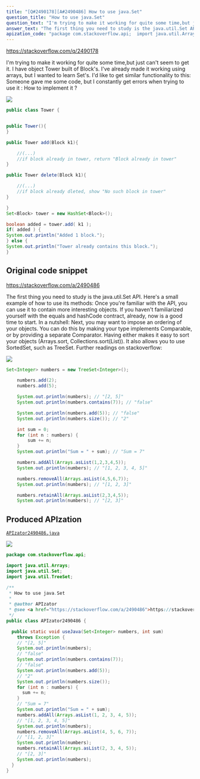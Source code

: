 ```yaml
---
title: "[Q#2490178][A#2490486] How to use java.Set"
question_title: "How to use java.Set"
question_text: "I'm trying to make it working for quite some time,but just can't seem to get it. I have object Tower built of Block's. I've already made it working using arrays, but I wanted to learn Set's. I'd like to get similar functionality to this: Someone gave me some code, but I constantly get errors when trying to use it : How to implement it ?"
answer_text: "The first thing you need to study is the java.util.Set API. Here's a small example of how to use its methods: Once you're familiar with the API, you can use it to contain more interesting objects. If you haven't familiarized yourself with the equals and hashCode contract, already, now is a good time to start. In a nutshell: Next, you may want to impose an ordering of your objects. You can do this by making your type implements Comparable, or by providing a separate Comparator. Having either makes it easy to sort your objects (Arrays.sort, Collections.sort(List)). It also allows you to use SortedSet, such as TreeSet. Further readings on stackoverflow:"
apization_code: "package com.stackoverflow.api;  import java.util.Arrays; import java.util.Set; import java.util.TreeSet;  /**  * How to use java.Set  *  * @author APIzator  * @see <a href=\"https://stackoverflow.com/a/2490486\">https://stackoverflow.com/a/2490486</a>  */ public class APIzator2490486 {    public static void useJava(Set<Integer> numbers, int sum)     throws Exception {     // \"[2, 5]\"     System.out.println(numbers);     // \"false\"     System.out.println(numbers.contains(7));     // \"false\"     System.out.println(numbers.add(5));     // \"2\"     System.out.println(numbers.size());     for (int n : numbers) {       sum += n;     }     // \"Sum = 7\"     System.out.println(\"Sum = \" + sum);     numbers.addAll(Arrays.asList(1, 2, 3, 4, 5));     // \"[1, 2, 3, 4, 5]\"     System.out.println(numbers);     numbers.removeAll(Arrays.asList(4, 5, 6, 7));     // \"[1, 2, 3]\"     System.out.println(numbers);     numbers.retainAll(Arrays.asList(2, 3, 4, 5));     // \"[2, 3]\"     System.out.println(numbers);   } }"
---
```


https://stackoverflow.com/q/2490178

I&#x27;m trying to make it working for quite some time,but just can&#x27;t seem to get it. I have object Tower built of Block&#x27;s. I&#x27;ve already made it working using arrays, but I wanted to learn Set&#x27;s. I&#x27;d like to get similar functionality to this:
Someone gave me some code, but I constantly get errors when trying to use it :
How to implement it ?


<div class="code-logo"><img src="/stackoverflow.png" /></div>

```java
public class Tower {


public Tower(){
}

public Tower add(Block k1){

    //(...)
    //if block already in tower, return "Block already in tower"
}

public Tower delete(Block k1){

    //(...)
    //if block already dleted, show "No such block in tower"
}

}
Set<Block> tower = new HashSet<Block>();

boolean added = tower.add( k1 );
if( added ) {
System.out.println("Added 1 block.");
} else {
System.out.println("Tower already contains this block.");
}
```


## Original code snippet

https://stackoverflow.com/a/2490486

The first thing you need to study is the java.util.Set API.
Here&#x27;s a small example of how to use its methods:
Once you&#x27;re familiar with the API, you can use it to contain more interesting objects. If you haven&#x27;t familiarized yourself with the equals and hashCode contract, already, now is a good time to start.
In a nutshell:
Next, you may want to impose an ordering of your objects. You can do this by making your type implements Comparable, or by providing a separate Comparator.
Having either makes it easy to sort your objects (Arrays.sort, Collections.sort(List)). It also allows you to use SortedSet, such as TreeSet.
Further readings on stackoverflow:

<div class="code-logo"><img src="/stackoverflow.png" /></div>

```java
Set<Integer> numbers = new TreeSet<Integer>();

    numbers.add(2);
    numbers.add(5);

    System.out.println(numbers); // "[2, 5]"
    System.out.println(numbers.contains(7)); // "false"

    System.out.println(numbers.add(5)); // "false"
    System.out.println(numbers.size()); // "2"

    int sum = 0;
    for (int n : numbers) {
        sum += n;
    }
    System.out.println("Sum = " + sum); // "Sum = 7"

    numbers.addAll(Arrays.asList(1,2,3,4,5));
    System.out.println(numbers); // "[1, 2, 3, 4, 5]"

    numbers.removeAll(Arrays.asList(4,5,6,7));
    System.out.println(numbers); // "[1, 2, 3]"

    numbers.retainAll(Arrays.asList(2,3,4,5));
    System.out.println(numbers); // "[2, 3]"
```

## Produced APIzation

[`APIzator2490486.java`](https://github.com/pasqualesalza/apization/raw/main/data/search/APIzator2490486.java)

<div class="code-logo"><img src="/apizator.png" /></div>

```java
package com.stackoverflow.api;

import java.util.Arrays;
import java.util.Set;
import java.util.TreeSet;

/**
 * How to use java.Set
 *
 * @author APIzator
 * @see <a href="https://stackoverflow.com/a/2490486">https://stackoverflow.com/a/2490486</a>
 */
public class APIzator2490486 {

  public static void useJava(Set<Integer> numbers, int sum)
    throws Exception {
    // "[2, 5]"
    System.out.println(numbers);
    // "false"
    System.out.println(numbers.contains(7));
    // "false"
    System.out.println(numbers.add(5));
    // "2"
    System.out.println(numbers.size());
    for (int n : numbers) {
      sum += n;
    }
    // "Sum = 7"
    System.out.println("Sum = " + sum);
    numbers.addAll(Arrays.asList(1, 2, 3, 4, 5));
    // "[1, 2, 3, 4, 5]"
    System.out.println(numbers);
    numbers.removeAll(Arrays.asList(4, 5, 6, 7));
    // "[1, 2, 3]"
    System.out.println(numbers);
    numbers.retainAll(Arrays.asList(2, 3, 4, 5));
    // "[2, 3]"
    System.out.println(numbers);
  }
}

```
